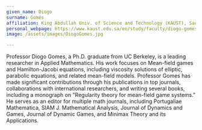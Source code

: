 ```yaml
---
given_name: Diogo
surname: Gomes
affiliation: King Abdullah Univ. of Science and Technology (KAUST), Saudi Arabia
personal_webpage: https://www.kaust.edu.sa/en/study/faculty/diogo-gomes
image: /assets/images/DiogoGomes.jpg

---
```

Professor Diogo Gomes, a Ph.D. graduate from UC Berkeley, is a leading researcher in Applied Mathematics. His work focuses on Mean-field games and Hamilton-Jacobi equations, including viscosity solutions of elliptic, parabolic equations, and related mean-field models. Professor Gomes has made significant contributions through his publications in top journals, collaborations with international researchers, and writing several books, including a monograph on "Regularity theory for mean-field game systems." He serves as an editor for multiple math journals, including Portugaliae Mathematica, SIAM J. Mathematical Analysis, Journal of Dynamics and Games, Journal of Dynamic Games, and Minimax Theory and its Applications.
